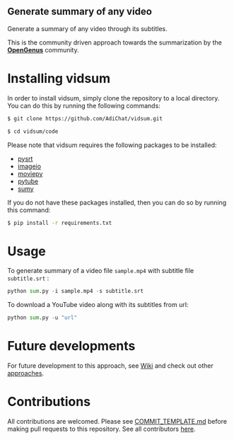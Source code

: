 ## Generate summary of any video

Generate a summary of any video through its subtitles.

This is the community driven approach towards the summarization by the **[OpenGenus](https://github.com/opengenus)** community.

# Installing vidsum

In order to install vidsum, simply clone the repository to a local directory. You can do this by running the following commands:
```sh
$ git clone https://github.com/AdiChat/vidsum.git

$ cd vidsum/code

```
Please note that vidsum requires the following packages to be installed:
- [pysrt](https://github.com/byroot/pysrt)
- [imageio](https://imageio.github.io/)
- [moviepy](https://zulko.github.io/moviepy/)
- [pytube](https://github.com/nficano/pytube)
- [sumy](https://github.com/miso-belica/sumy)

If you do not have these packages installed, then you can do so by running this command:
```sh
$ pip install -r requirements.txt

```

# Usage

To generate summary of a video file `sample.mp4` with subtitle file `subtitle.srt` : 
```python
python sum.py -i sample.mp4 -s subtitle.srt 
```
To download a YouTube video along with its subtitles from url:
```python
python sum.py -u "url"
```

# Future developments

For future development to this approach, see [Wiki](https://github.com/AdiChat/vidsum/wiki/Future_developments) and check out other [approaches](https://github.com/AdiChat/vidsum/wiki/Other-approaches).

# Contributions

All contributions are welcomed. Please see [COMMIT_TEMPLATE.md](https://github.com/OpenGenus/vidsum/blob/master/COMMIT_TEMPLATE.md) before making pull requests to this repository. See all contributors [here](https://github.com/AdiChat/vidsum/graphs/contributors).

